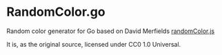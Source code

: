 RandomColor.go
==============

Random color generator for Go based on David Merfields [randomColor.js](http://llllll.li/randomColor/)

It is, as the original source, licensed under CC0 1.0 Universal.
